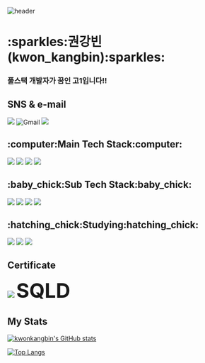 ![header](https://capsule-render.vercel.app/api?type=waving&color=8df3fc&height=300&section=header&text=Welcome&fontAlign=50&fontAlignY=45&desc=kwonkangbin's%20Github&descSize=25&descAlign=70&descAlignY=61&fontSize=120&fontColor=ffffff)

<h1>:sparkles:권강빈(kwon_kangbin):sparkles:</h2>
<h3>풀스택 개발자가 꿈인 고1입니다!!</h3>
<h2>SNS & e-mail</h2>
<div align = left>
<a href="https://www.instagram.com/vin060331/" target="_blank"><img src="https://img.shields.io/badge/Instagram-E4405F?style=flat-square&logo=Instagram&logoColor=white"/></a>
<img alt="Gmail" src="https://img.shields.io/badge/kbk282655@gmail.com-EA4335.svg?&style=for-the-badge&logo=Gmail&logoColor=white"/>
<a href="https://velog.io/@kbk282655" target="_blank"><img src="https://img.shields.io/badge/Velog-20C997?style=for-the-badge&logo=Velog5&logoColor=white"></a>

</div>
<h2>:computer:Main Tech Stack:computer:</h2> 
<div align = left>
<img src="https://img.shields.io/badge/HTML5-E34F26?style=for-the-badge&logo=HTML5&logoColor=white">
<img src="https://img.shields.io/badge/CSS3-1572B6?style=for-the-badge&logo=Css3&logoColor=white">
<img src="https://img.shields.io/badge/JavaScript-F7DF1E?style=for-the-badge&logo=JavaScript&logoColor=white">
<img src="https://img.shields.io/badge/React-61DAFB?style=for-the-badge&logo=React&logoColor=white">
</div>
<h2>:baby_chick:Sub Tech Stack:baby_chick:</h2>
<div align = left>
<img src="https://img.shields.io/badge/C-A8B9CC.svg?style=for-the-badge&logo=C&logoColor=white">
<img src="https://img.shields.io/badge/SCSS-CC6699?style=for-the-badge&logo=Sass&logoColor=white">
<img src="https://img.shields.io/badge/Flutter-02569B?style=for-the-badge&logo=Flutter&logoColor=white">
  <img src="https://img.shields.io/badge/Dart-0175C2?style=for-the-badge&logo=Dart&logoColor=white">
</div>
<h2>:hatching_chick:Studying:hatching_chick:</h2>
<div align = left>
<img src="https://img.shields.io/badge/Java-007396?style=for-the-badge&logo=OpenJDK&logoColor=white">
<img src="https://img.shields.io/badge/Python-3776AB?style=for-the-badge&logo=Python&logoColor=white">
<img src="https://img.shields.io/badge/Node.js-339933?style=for-the-badge&logo=Node.js&logoColor=white">
</div>

<h2>Certificate</h2>
<div align = left>
<img src="https://img.shields.io/badge/Azure900-0078D4?style=for-the-badge&logo=Microsoft Azure&logoColor=white">
<b style="font-size:45px; margin-top:10px;">SQLD</b>
</div>

## My Stats

[![kwonkangbin's GitHub stats](https://github-readme-stats.vercel.app/api?username=kwonkangbin&theme=calm)](https://github.com/kwonkangbin/github-readme-stats)

[![Top Langs](https://github-readme-stats.vercel.app/api/top-langs/?username=kwonkangbin&layout=compact&theme=gruvbox)](https://github.com/kwonkangbin/github-readme-stats)
 
